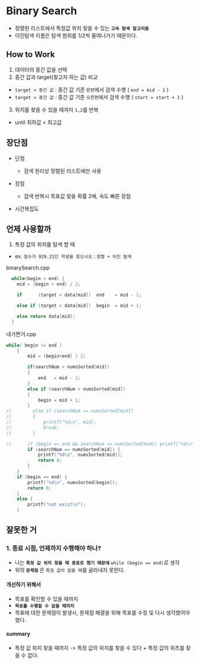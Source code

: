 # Binary Search

- 정렬된 리스트에서 특정값 위치 찾을 수 있는 **`고속 탐색 알고리즘`**
- 이진탐색 이름은 탐색 범위를 1/2씩 줄여나가기 때문이다.

## How to Work
1. 데이터의 중간 값을 선택
2. 중간 값과 target(찾고자 하는 값) 비교
  - `target < 중간 값` : 중간 값 기준 `왼편`에서 검색 수행 ( `end = mid - 1` )
  - `target > 중간 값` : 중간 값 기준 `오른편`에서 검색 수행 ( `start = start + 1` )
3. 위치를 찾을 수 있을 때까지 `1,2`를 반복
  - until 최하값 < 최고값

## 장단점
- 단점
  - 검색 원리상 정렬된 리스트에만 사용
- 장점
  - 검색 반복시 목표값 찾을 확률 2배, 속도 빠른 장점

- 시간복잡도

## 언제 사용할까
1. 특정 값의 위치를 탐색 할 때
  - ex. `점수가 929.21인 학생을 찾으시오` : `정렬 + 이진 탐색`

binarySearch.cpp
```C
  while(begin < end) {
    mid = (begin + end) / 2;

    if      (target < data[mid])  end    = mid - 1;

    else if (target > data[mid])  begin  = mid + 1;

    else return data[mid];
  }

```

내가짠거.cpp
```C
while( begin != end )
    {
        mid = (begin+end) / 2;

        if(searchNum < numsSorted[mid])
        {
            end   = mid - 1;
        }
        else if (searchNum > numsSorted[mid])
        {
            begin = mid + 1;
        }
//        else if (searchNum == numsSorted[mid])
//        {
//            printf("%d\n", mid);
//            break;
//        }

//      if (begin == end && searchNum == numsSorted[mid]) printf("%d\n", mid);
        if (searchNum == numsSorted[mid]) {
            printf("%d\n", numsSorted[mid]);
            return 0;
        }
    }
    if (begin == end) {
        printf("%d\n", numsSorted[begin]);
        return 0;
    }
    else {
        printf("not exist\n");
    }
```
## 잘못한 거

### 1. 종료 시점, 언제까지 수행해야 하나?
  - 나는 **`특정 값 위치 찾을 때 종료로 했기 때문에`** `while (begin == end)`로 생각
  - 위의 **`문제점`** 은 `특정 값이 없을 때`를 골라내지 못한다.

  #### 개선하기 위해서
  - 목표를 확인할 수 있을 때까지
  - **`목표를 수행할 수 없을 때까지`**
  - 목표에 대한 문제점이 발생시, 문제점 해결을 위해 목표를 수정 및 다시 생각했어야 했다.

  #### summary
  - 특정 값 위치 찾을 때까지 -> 특정 값의 위치를 찾을 수 있다 + 특정 값의 위츠를 찾을 수 없다.
